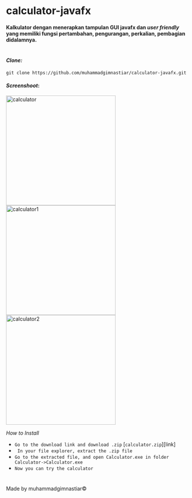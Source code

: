 # calculator-javafx

#### Kalkulator dengan menerapkan tampulan GUI javafx dan _*user friendly*_  yang memiliki fungsi pertambahan, pengurangan, perkalian, pembagian didalamnya.
#
#### _*Clone:*_ 
`git clone https://github.com/muhammadgimnastiar/calculator-javafx.git`

#### _*Screenshoot*_:


<img src="https://imgur.com/sygDY0o.gif" alt="calculator" width="300">            
<img src="https://imgur.com/25IpReL.png" alt="calculator1" width="300">            <img src="https://imgur.com/hsfHVjZ.png" alt="calculator2" width="300">

_*How to Install*_
- ` Go to the download link and download .zip ` [`calculator.zip`][link]
- ` In your file explorer, extract the .zip file`
- ` Go to the extracted file, and open Calculator.exe in folder Calculator->Calculator.exe `
- ` Now you can try the calculator `
# 
Made by muhammadgimnastiar&copy;
